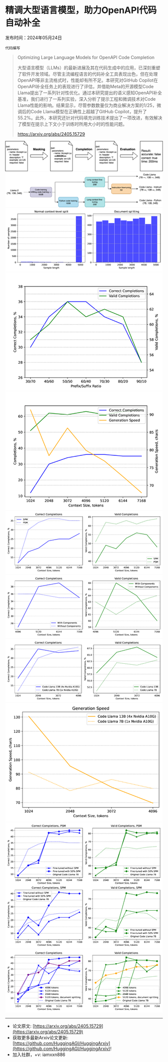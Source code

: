 # 精调大型语言模型，助力OpenAPI代码自动补全
发布时间：2024年05月24日

`代码编写`
> Optimizing Large Language Models for OpenAPI Code Completion
>
> 大型语言模型（LLMs）的最新进展及其在代码生成中的应用，已深刻重塑了软件开发领域。尽管主流编程语言的代码补全工具表现出色，但在处理OpenAPI等非主流格式时，性能却有所不足。本研究对GitHub Copilot在OpenAPI补全任务上的表现进行了评估，并借助Meta的开源模型Code Llama提出了一系列针对性优化。通过本研究提出的语义感知OpenAPI补全基准，我们进行了一系列实验，深入分析了提示工程和微调技术对Code Llama性能的影响。结果显示，尽管参数数量仅为商业解决方案的1/25，微调后的Code Llama模型在正确性上超越了GitHub Copilot，提升了55.2%。此外，本研究还针对代码填充训练技术提出了一项改进，有效解决了模型在提示上下文小于训练时所用大小时的性能问题。
>
> https://arxiv.org/abs/2405.15729

![](https://raw.githubusercontent.com/HuggingAGI/HuggingArxiv/main/paper_images/2405.15729/benchmark-pipeline.png)
![](https://raw.githubusercontent.com/HuggingAGI/HuggingArxiv/main/paper_images/2405.15729/code-llama-family.png)
![](https://raw.githubusercontent.com/HuggingAGI/HuggingArxiv/main/paper_images/2405.15729/x1.png)
![](https://raw.githubusercontent.com/HuggingAGI/HuggingArxiv/main/paper_images/2405.15729/x2.png)
![](https://raw.githubusercontent.com/HuggingAGI/HuggingArxiv/main/paper_images/2405.15729/x3.png)
![](https://raw.githubusercontent.com/HuggingAGI/HuggingArxiv/main/paper_images/2405.15729/x4.png)
![](https://raw.githubusercontent.com/HuggingAGI/HuggingArxiv/main/paper_images/2405.15729/x5.png)
![](https://raw.githubusercontent.com/HuggingAGI/HuggingArxiv/main/paper_images/2405.15729/x6.png)
![](https://raw.githubusercontent.com/HuggingAGI/HuggingArxiv/main/paper_images/2405.15729/x7.png)
![](https://raw.githubusercontent.com/HuggingAGI/HuggingArxiv/main/paper_images/2405.15729/x8.png)
![](https://raw.githubusercontent.com/HuggingAGI/HuggingArxiv/main/paper_images/2405.15729/x9.png)

<hr />

- 论文原文: [https://arxiv.org/abs/2405.15729](https://arxiv.org/abs/2405.15729)
- 获取更多最新Arxiv论文更新: [https://github.com/HuggingAGI/HuggingArxiv](https://github.com/HuggingAGI/HuggingArxiv)!
- 加入社群，+v: iamxxn886
